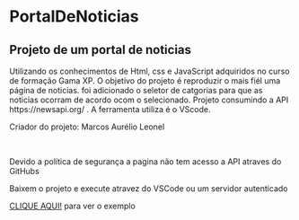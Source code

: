 # PortalDeNoticias
<h2>Projeto de um portal de noticias</h2>
<P> Utilizando os conhecimentos de Html, css e JavaScript adquiridos no curso de formação Gama XP.
O objetivo do projeto é reproduzir o mais fiél uma página de noticias.
foi adicionado o seletor de catgorias para que as noticias ocorram de acordo ocom o selecionado.
Projeto consumindo a API https://newsapi.org/ . A ferramenta utiliza é o VScode.</p>
<p>Criador do projeto: Marcos Aurélio Leonel</p>
<br>
<p>Devido a política de segurança a pagina não tem acesso a API atraves do GitHubs<p>
<p>Baixem o projeto e execute atravez do VSCode ou um servidor autenticado<p>

<a href="https://aurelioleonel.github.io/PortalDeNoticias/" target="_blank">CLIQUE AQUI!</a> para ver o exemplo


